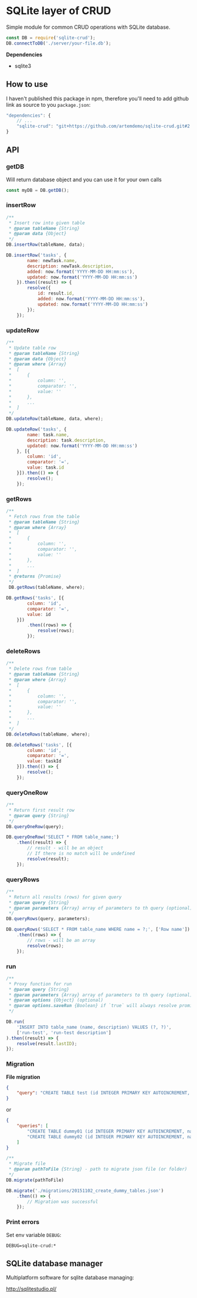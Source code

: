 # SQLite layer of CRUD

Simple module for common CRUD operations with SQLite database.

```javascript
const DB = require('sqlite-crud');
DB.connectToDB('./server/your-file.db');
```

**Dependencies**

* sqlite3

## How to use
I haven't published this package in npm, therefore you'll need to add github link as source to you `package.json`:

```javascript
"dependencies": {
    // ...
    "sqlite-crud": "git+https://github.com/artemdemo/sqlite-crud.git#2.0"
}
```

## API

### getDB

Will return database object and you can use it for your own calls

```javascript
const myDB = DB.getDB();
```

### insertRow

```javascript
/**
 * Insert row into given table
 * @param tableName {String}
 * @param data {Object}
 */
DB.insertRow(tableName, data);
```

```javascript
DB.insertRow('tasks', {
        name: newTask.name,
        description: newTask.description,
        added: now.format('YYYY-MM-DD HH:mm:ss'),
        updated: now.format('YYYY-MM-DD HH:mm:ss')
    }).then((result) => {
        resolve({
            id: result.id,
            added: now.format('YYYY-MM-DD HH:mm:ss'),
            updated: now.format('YYYY-MM-DD HH:mm:ss')
        });
    });
```

### updateRow

```javascript
/**
 * Update table row
 * @param tableName {String}
 * @param data {Object}
 * @param where {Array}
 *  [
 *      {
 *          column: '',
 *          comparator: '',
 *          value: ''
 *      },
 *      ...
 *  ]
 */
DB.updateRow(tableName, data, where);
```

```javascript
DB.updateRow('tasks', {
        name: task.name,
        description: task.description,
        updated: now.format('YYYY-MM-DD HH:mm:ss')
    }, [{
        column: 'id',
        comparator: '=',
        value: task.id
    }]).then(() => {
        resolve();
    });
```

### getRows

```javascript
/**
 * Fetch rows from the table
 * @param tableName {String}
 * @param where {Array}
 *  [
 *      {
 *          column: '',
 *          comparator: '',
 *          value: ''
 *      },
 *      ...
 *  ]
 * @returns {Promise}
 */
 DB.getRows(tableName, where);
```

```javascript
DB.getRows('tasks', [{
        column: 'id',
        comparator: '=',
        value: id
    }])
        .then((rows) => {
            resolve(rows);
        });
```

### deleteRows

```javascript
/**
 * Delete rows from table
 * @param tableName {String}
 * @param where {Array}
 *  [
 *      {
 *          column: '',
 *          comparator: '',
 *          value: ''
 *      },
 *      ...
 *  ]
 */
DB.deleteRows(tableName, where);
```

```javascript
DB.deleteRows('tasks', [{
        column: 'id',
        comparator: '=',
        value: taskId
    }]).then(() => {
        resolve();
    });
```

### queryOneRow

```javascript
/**
 * Return first result row
 * @param query {String}
 */
DB.queryOneRow(query);
```

```javascript
DB.queryOneRow('SELECT * FROM table_name;')
    .then((result) => {
        // result - will be an object
        // If there is no match will be undefined
        resolve(result);
    });
```

### queryRows

```javascript
/**
 * Return all results (rows) for given query
 * @param query {String}
 * @param parameters {Array} array of parameters to th query (optional)
 */
DB.queryRows(query, parameters);
```

```javascript
DB.queryRows('SELECT * FROM table_name WHERE name = ?;', ['Row name'])
    .then((rows) => {
        // rows - will be an array
        resolve(rows);
    });
```

### run

```javascript
/**
 * Proxy function for run
 * @param query {String}
 * @param parameters {Array} array of parameters to th query (optional)
 * @param options {Object} (optional)
 * @param options.saveRun {Boolean} if `true` will always resolve promise
 */
```

```javascript
DB.run(
    'INSERT INTO table_name (name, description) VALUES (?, ?)',
    ['run-test', 'run-test description']
).then((result) => {
    resolve(result.lastID);
});
```

### Migration

**File migration**

```json
{
    "query": "CREATE TABLE test (id INTEGER PRIMARY KEY AUTOINCREMENT, name CHAR (100), description TEXT, added DATETIME);"
}
```

or

```json
{
    "queries": [
        "CREATE TABLE dummy01 (id INTEGER PRIMARY KEY AUTOINCREMENT, name CHAR (100));",
        "CREATE TABLE dummy02 (id INTEGER PRIMARY KEY AUTOINCREMENT, name CHAR (100));"
    ]
}
```

```javascript
/**
 * Migrate file
 * @param pathToFile {String} - path to migrate json file (or folder)
 */
DB.migrate(pathToFile)
```

```javascript
DB.migrate('./migrations/20151102_create_dummy_tables.json')
    .then(() => {
        // Migration was successful
    });
```

### Print errors

Set env variable `DEBUG`:

```
DEBUG=sqlite-crud:*
```

## SQLite database manager

Multiplatform software for sqlite database managing:

http://sqlitestudio.pl/

